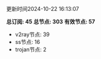 更新时间2024-10-22 16:13:07

**总订阅: 45**
**总节点: 303**
**有效节点: 57**
- v2ray节点: 39
- ss节点: 16
- trojan节点: 2
